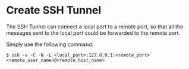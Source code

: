 # Create SSH Tunnel

The SSH Tunnel can connect a local port to a remote port, so that all the messages sent to the local port could be forwarded to the remote port.

Simply use the following command:

```console
$ ssh -v -C -N -L <local_port>:127.0.0.1:<remote_port> <remote_user_name>@<remote_host_name>
```
